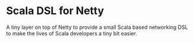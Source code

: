 # Scala DSL for Netty
A tiny layer on top of Netty to provide a small Scala based networking DSL to make the lives of Scala developers a tiny bit easier.
